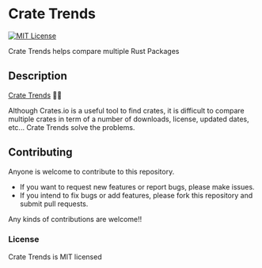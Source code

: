 # Crate Trends

[![MIT License](http://img.shields.io/badge/license-MIT-blue.svg?style=flat)](LICENSE)

Crate Trends helps compare multiple Rust Packages

## Description

[Crate Trends](https://crate-trends.herokuapp.com/) 🦀🦀

Although Crates.io is a useful tool to find crates, it is difficult to compare multiple crates in term of a number of downloads, license, updated dates, etc...
Crate Trends solve the problems.

## Contributing

Anyone is welcome to contribute to this repository.

- If you want to request new features or report bugs, please make issues.
- If you intend to fix bugs or add features, please fork this repository and submit pull requests.

Any kinds of contributions are welcome!!

### License

Crate Trends is MIT licensed
